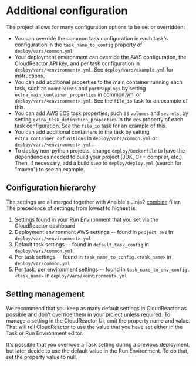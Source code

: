 # Additional configuration

The project allows for many configuration options to be set or overridden: 

* You can override the common task configuration in each task's configuration in 
the `task_name_to_config` property of `deploy/vars/common.yml`
* Your deployment environment can override the AWS configuration,
the CloudReactor API key, and per task configuration in `deploy/vars/<environment>.yml`.
See `deploy/vars/example.yml` for instructions.
* You can add additional properties to the main container running each task, 
such as `mountPoints` and `portMappings`  by setting   
`extra_main_container_properties` in common.yml or `deploy/vars/<environment>.yml`.
See the `file_io` task for an example of this.
* You can add AWS ECS task properties, such as `volumes` and `secrets`, 
by setting `extra_task_definition_properties` in the `ecs` property of each task
configuration. See the `file_io` task for an example of this.
* You can add additional containers to the task by setting `extra_container_definitions`
in `deploy/vars/common.yml` or `deploy/vars/<environment>.yml`.
* To deploy non-python projects, change `deploy/Dockerfile` to have the dependencies
needed to build your project (JDK, C++ compiler, etc.). Then, if necessary, 
add a build step to `deploy/deploy.yml` (search for "maven") to see an example.

## Configuration hierarchy

The settings are all merged together with Ansible's Jinja2 
[combine](https://docs.ansible.com/ansible/latest/user_guide/playbooks_filters.html#combining-hashes-dictionaries) 
filter. The precedence of settings, from lowest to highest is:

1. Settings found in your Run Environment that you set via the CloudReactor 
dashboard
2. Deployment environment AWS settings -- found in `project_aws` in `deploy/vars/<environment>.yml`
3. Default task settings -- found in `default_task_config` in `deploy/vars/common.yml`
4. Per task settings -- found in `task_name_to_config.<task_name>` in `deploy/var/common.yml`
5. Per task, per environment settings -- found in `task_name_to_env_config.<task_name>` in `deploy/vars/<environment>.yml`

## Setting management

We recommend that you keep as many default settings in CloudReactor as possible and don't
override them in your project unless required.
To manage a setting in the CloudReactor UI, omit the property name and value. That will
tell CloudReactor to use the value that you have set either in the Task or Run Environment
editor.

It's possible that you overrode a Task setting during a previous deployment, but 
later decide to use the default value in the Run Environment. 
To do that, set the property value to null.

